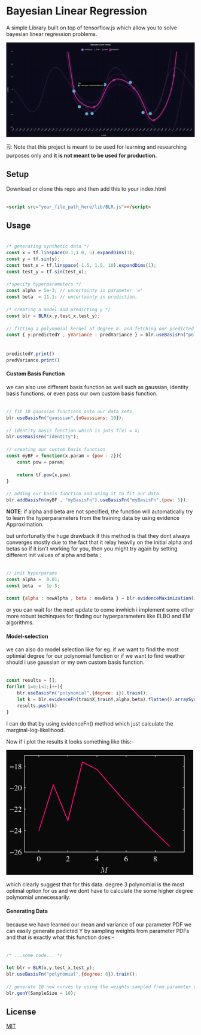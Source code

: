 # Bayesian Linear Regression

A simple Library built on top of tensorflow.js which allow you to solve bayesian linear regression problems.

<div style="text-align: center">
    <img src="assets/darkBLR.png" width="800px"/>
</div>

🗒: Note that this project is meant to be used for learning and researching purposes only and **it is not meant to be used for production.**

## Setup

Download or clone this repo and then add this to your index.html

```html

<script src="your_file_path_here/lib/BLR.js"></script>
```


## Usage

```javascript

/* generating synthetic data */
const x = tf.linspace(0.1,1.0, 5).expandDims(1); 
const y = tf.sin(y);
const test_x = tf.linspace(-1.5, 1.5, 10).expandDims(1);
const test_y = tf.sin(test_x);

/*specify hyperparameters */
const alpha = 5e-3; // uncertainty in parameter 'w'
const beta  = 11.1; // uncertainty in prediction.

/* creating a model and predicting y */
const blr = BLR(x,y,test_x,test_y);

// fitting a polynomial kernel of degree 8. and fetching our predicted y'es.
const { y:predictedY , yVariance : predVariance } = blr.useBasisFn("polynomial",{degree: 8}).train(alpha,eta).test();


predictedY.print() 
predVariance.print()

```
#### Custom Basis Function

we can also use different basis function as well such as 
gaussian, identity basis functions. or even pass our own custom basis function.

```javascript

// fit 10 gaussian functions onto our data sets. 
blr.useBasisFn("gaussian",{nGaussians: 10});

// identity basis function which is juts f(x) = x;
blr.useBasisFn("identity");

// creating our custom basis function
const myBF = function(x,param = {pow : 2}){
    const pow = param;

    return tf.pow(x,pow)
}

// adding our basis function and using it to fit our data.
blr.addBasisFn(myBF , "myBasisFn").useBasisFn("myBasisFn",{pow: 5});

```

**NOTE**: if alpha and beta are not specified, the function will automatically try to learn the hyperparameters from the training data by using evidence Approximation.

but unfortunatly the huge drawback if this method is that they dont always converges mostly due to the fact that it relay heavily on the initial alpha and betas so if it isn't working for you, then you might try again by setting different init values of alpha and beta :

```javascript

// init hyperparams
const alpha =  0.01;
const beta  =  1e-5;

const {alpha : newAlpha , beta : newBeta } = blr.evidenceMaximization(initAlpha = alpha,initBeta = beta);
```
or you can wait for the next update to come inwhich i implement some other more robust techinques for finding our hyperparameters like ELBO and EM algorithms.

#### Model-selection

we can also do model selection like for eg. if we want to find the most optimial degree for our polynomial function or if we want to find weather should i use gaussian or my own custom basis function.

```javascript

const results = [];
for(let i=0;i<1;i++){
    blr.useBasisFn("polynomial",{degree: i}).train();
    let k = blr.evidenceFn(trainX,trainY,alpha,beta).flatten().arraySync();
    results.push(k)
}

```

I can do that by using evidenceFn() method which just calculate the marginal-log-likelihood.

Now if i plot the results it looks something like this:-

<img src="assets/plot.png" width="500px"/>

which clearly suggest that for this data. degree 3 polynomial is the most optimal option for us and we dont have to calculate the some higher degree polynomial unnecessarily.

#### Generating Data

because we have learned our mean and variance of our parameter PDF we can easily generate pedicted Y by sampling weights from parameter PDFs and that is exactly what this function does:-

```javascript

/* ...some code... */

let blr = BLR(x,y,test_x,test_y);
blr.useBasisFn("polynomial",{degree: 6}).train();

// generate 10 new curves by using the weights sampled from parameter distribution.
blr.genY(SampleSize = 10);

```

## License
[MIT](https://choosealicense.com/licenses/mit/)
